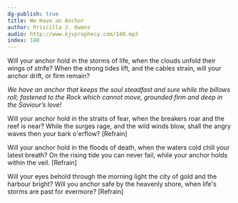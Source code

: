 ```yaml
---
dg-publish: true
title: We Have an Anchor
author: Priscilla J. Owens
audio: http://www.kjvprophecy.com/140.mp3
index: 140
---
```


Will your anchor hold in the storms of life,
when the clouds unfold their wings of strife?
When the strong tides lift, and the cables strain,
will your anchor drift, or firm remain?

*We have an anchor that keeps the soul
steadfast and sure while the billows roll;
fastened to the Rock which cannot move,
grounded firm and deep in the Saviour’s love!*

Will your anchor hold in the straits of fear,
when the breakers roar and the reef is near?
While the surges rage, and the wild winds blow,
shall the angry waves then your bark o'erflow? [Refrain]

Will your anchor hold in the floods of death,
when the waters cold chill your latest breath?
On the rising tide you can never fail,
while your anchor holds within the veil. [Refrain]

Will your eyes behold through the morning light
the city of gold and the harbour bright?
Will you anchor safe by the heavenly shore,
when life's storms are past for evermore? [Refrain]